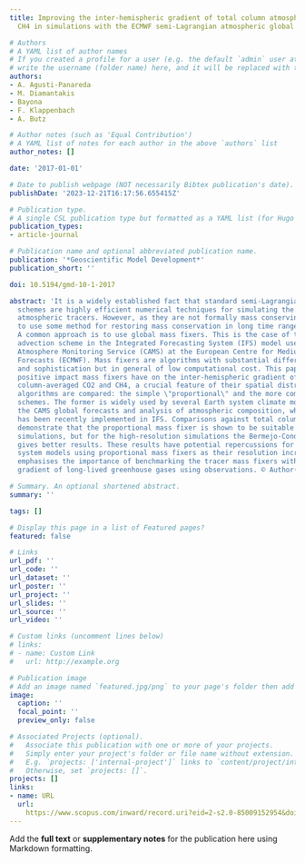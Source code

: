 ```yaml
---
title: Improving the inter-hemispheric gradient of total column atmospheric CO2 and
  CH4 in simulations with the ECMWF semi-Lagrangian atmospheric global model

# Authors
# A YAML list of author names
# If you created a profile for a user (e.g. the default `admin` user at `content/authors/admin/`), 
# write the username (folder name) here, and it will be replaced with their full name and linked to their profile.
authors:
- A. Agusti-Panareda
- M. Diamantakis
- Bayona
- F. Klappenbach
- A. Butz

# Author notes (such as 'Equal Contribution')
# A YAML list of notes for each author in the above `authors` list
author_notes: []

date: '2017-01-01'

# Date to publish webpage (NOT necessarily Bibtex publication's date).
publishDate: '2023-12-21T16:17:56.655415Z'

# Publication type.
# A single CSL publication type but formatted as a YAML list (for Hugo requirements).
publication_types:
- article-journal

# Publication name and optional abbreviated publication name.
publication: '*Geoscientific Model Development*'
publication_short: ''

doi: 10.5194/gmd-10-1-2017

abstract: 'It is a widely established fact that standard semi-Lagrangian advection
  schemes are highly efficient numerical techniques for simulating the transport of
  atmospheric tracers. However, as they are not formally mass conserving, it is essential
  to use some method for restoring mass conservation in long time range forecasts.
  A common approach is to use global mass fixers. This is the case of the semi-Lagrangian
  advection scheme in the Integrated Forecasting System (IFS) model used by the Copernicus
  Atmosphere Monitoring Service (CAMS) at the European Centre for Medium-Range Weather
  Forecasts (ECMWF). Mass fixers are algorithms with substantial differences in complexity
  and sophistication but in general of low computational cost. This paper shows the
  positive impact mass fixers have on the inter-hemispheric gradient of total atmospheric
  column-averaged CO2 and CH4, a crucial feature of their spatial distribution. Two
  algorithms are compared: the simple \"proportional\" and the more complex Bermejo-Conde
  schemes. The former is widely used by several Earth system climate models as well
  the CAMS global forecasts and analysis of atmospheric composition, while the latter
  has been recently implemented in IFS. Comparisons against total column observations
  demonstrate that the proportional mass fixer is shown to be suitable for the low-resolution
  simulations, but for the high-resolution simulations the Bermejo-Conde scheme clearly
  gives better results. These results have potential repercussions for climate Earth
  system models using proportional mass fixers as their resolution increases. It also
  emphasises the importance of benchmarking the tracer mass fixers with the inter-hemispheric
  gradient of long-lived greenhouse gases using observations. © Author(s) 2017.'

# Summary. An optional shortened abstract.
summary: ''

tags: []

# Display this page in a list of Featured pages?
featured: false

# Links
url_pdf: ''
url_code: ''
url_dataset: ''
url_poster: ''
url_project: ''
url_slides: ''
url_source: ''
url_video: ''

# Custom links (uncomment lines below)
# links:
# - name: Custom Link
#   url: http://example.org

# Publication image
# Add an image named `featured.jpg/png` to your page's folder then add a caption below.
image:
  caption: ''
  focal_point: ''
  preview_only: false

# Associated Projects (optional).
#   Associate this publication with one or more of your projects.
#   Simply enter your project's folder or file name without extension.
#   E.g. `projects: ['internal-project']` links to `content/project/internal-project/index.md`.
#   Otherwise, set `projects: []`.
projects: []
links:
- name: URL
  url: 
    https://www.scopus.com/inward/record.uri?eid=2-s2.0-85009152954&doi=10.5194%2fgmd-10-1-2017&partnerID=40&md5=29f97c3910f8ba60e0a227c4838ccea4
---
```


Add the **full text** or **supplementary notes** for the publication here using Markdown formatting.
